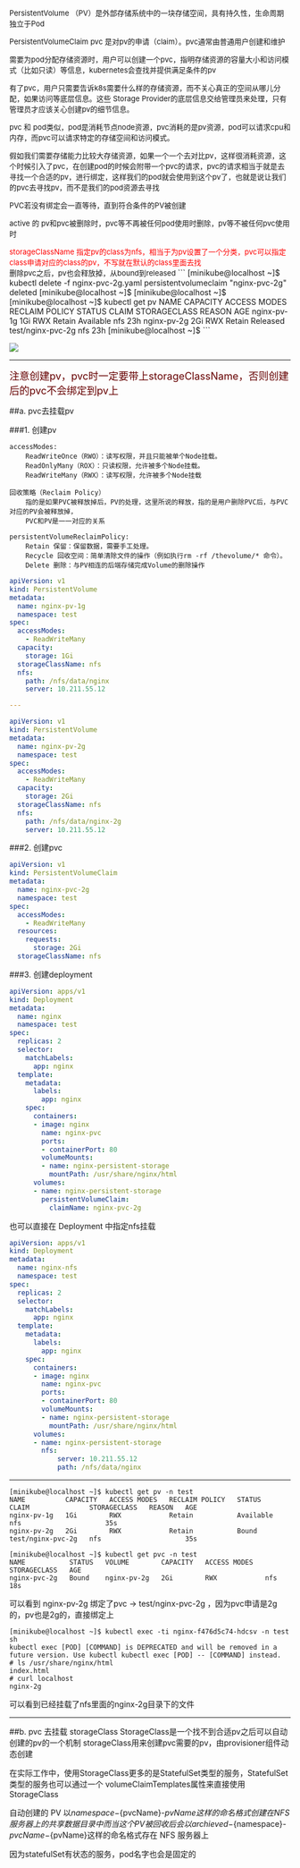 <font size=2>
PersistentVolume （PV）是外部存储系统中的一块存储空间，具有持久性，生命周期独立于Pod

PersistentVolumeClaim pvc 是对pv的申请（claim）。pvc通常由普通用户创建和维护

需要为pod分配存储资源时，用户可以创建一个pvc，指明存储资源的容量大小和访问模式（比如只读）等信息，kubernetes会查找并提供满足条件的pv

有了pvc，用户只需要告诉k8s需要什么样的存储资源，而不关心真正的空间从哪儿分配，如果访问等底层信息。这些 Storage Provider的底层信息交给管理员来处理，只有管理员才应该关心创建pv的细节信息。

pvc 和 pod类似，pod是消耗节点node资源，pvc消耗的是pv资源，pod可以请求cpu和内存，而pvc可以请求特定的存储空间和访问模式。

假如我们需要存储能力比较大存储资源，如果一个一个去对比pv，这样很消耗资源，这个时候引入了pvc，在创建pod的时候会附带一个pvc的请求，pvc的请求相当于就是去寻找一个合适的pv，进行绑定，这样我们的pod就会使用到这个pv了，也就是说让我们的pvc去寻找pv，而不是我们的pod资源去寻找

PVC若没有绑定会一直等待，直到符合条件的PV被创建

active 的 pv和pvc被删除时，pvc等不再被任何pod使用时删除，pv等不被任何pvc使用时

</font>

<font size=2 color=red>
storageClassName 指定pv的class为nfs，相当于为pv设置了一个分类，pvc可以指定class申请对应的class的pv，不写就在默认的class里面去找
</font><br/>

<font size=2>
    删除pvc之后，pv也会释放掉，从bound到released
</font>
```
[minikube@localhost ~]$ kubectl delete -f nginx-pvc-2g.yaml 
persistentvolumeclaim "nginx-pvc-2g" deleted
[minikube@localhost ~]$ 
[minikube@localhost ~]$ 
[minikube@localhost ~]$ kubectl get pv
NAME          CAPACITY   ACCESS MODES   RECLAIM POLICY   STATUS      CLAIM               STORAGECLASS   REASON   AGE
nginx-pv-1g   1Gi        RWX            Retain           Available                       nfs                     23h
nginx-pv-2g   2Gi        RWX            Retain           Released    test/nginx-pvc-2g   nfs                     23h
[minikube@localhost ~]$
```


![](./images/nfs-pv-pvc.png)


---

<font color="#660000" size=4>注意创建pv，pvc时一定要带上storageClassName，否则创建后的pvc不会绑定到pv上</font>

##a. pvc去挂载pv

###1. 创建pv

```
accessModes:  
    ReadWriteOnce（RWO）：读写权限，并且只能被单个Node挂载。
    ReadOnlyMany（ROX）：只读权限，允许被多个Node挂载。
    ReadWriteMany（RWX）：读写权限，允许被多个Node挂载

回收策略（Reclaim Policy）
    指的是如果PVC被释放掉后，PV的处理，这里所说的释放，指的是用户删除PVC后，与PVC对应的PV会被释放掉，
    PVC和PV是一一对应的关系

persistentVolumeReclaimPolicy:
    Retain 保留：保留数据，需要手工处理。
    Recycle 回收空间：简单清除文件的操作（例如执行rm -rf /thevolume/* 命令）。
    Delete 删除：与PV相连的后端存储完成Volume的删除操作
```




```yaml
apiVersion: v1
kind: PersistentVolume
metadata:
  name: nginx-pv-1g
  namespace: test
spec:
  accessModes:
    - ReadWriteMany
  capacity:
    storage: 1Gi
  storageClassName: nfs
  nfs:
    path: /nfs/data/nginx
    server: 10.211.55.12

---

apiVersion: v1
kind: PersistentVolume
metadata:
  name: nginx-pv-2g
  namespace: test
spec:
  accessModes:
    - ReadWriteMany
  capacity:
    storage: 2Gi
  storageClassName: nfs
  nfs:
    path: /nfs/data/nginx-2g
    server: 10.211.55.12
```

###2. 创建pvc
```yaml
apiVersion: v1
kind: PersistentVolumeClaim
metadata:
  name: nginx-pvc-2g
  namespace: test
spec:
  accessModes:
    - ReadWriteMany
  resources:
    requests:
      storage: 2Gi
  storageClassName: nfs
```

###3. 创建deployment
```yaml
apiVersion: apps/v1
kind: Deployment
metadata:
  name: nginx
  namespace: test
spec:
  replicas: 2
  selector:
    matchLabels:
      app: nginx
  template:
    metadata:
      labels:
        app: nginx
    spec:
      containers:
      - image: nginx
        name: nginx-pvc
        ports:
        - containerPort: 80
        volumeMounts:
        - name: nginx-persistent-storage
          mountPath: /usr/share/nginx/html
      volumes:
      - name: nginx-persistent-storage
        persistentVolumeClaim:
          claimName: nginx-pvc-2g
```
也可以直接在 Deployment 中指定nfs挂载
```yaml
apiVersion: apps/v1
kind: Deployment
metadata:
  name: nginx-nfs
  namespace: test
spec:
  replicas: 2
  selector:
    matchLabels:
      app: nginx
  template:
    metadata:
      labels:
        app: nginx
    spec:
      containers:
      - image: nginx
        name: nginx-pvc
        ports:
        - containerPort: 80
        volumeMounts:
        - name: nginx-persistent-storage
          mountPath: /usr/share/nginx/html
      volumes:
      - name: nginx-persistent-storage
        nfs:
            server: 10.211.55.12
            path: /nfs/data/nginx
```

---

```console
[minikube@localhost ~]$ kubectl get pv -n test
NAME          CAPACITY   ACCESS MODES   RECLAIM POLICY   STATUS      CLAIM               STORAGECLASS   REASON   AGE
nginx-pv-1g   1Gi        RWX            Retain           Available                       nfs                     35s
nginx-pv-2g   2Gi        RWX            Retain           Bound       test/nginx-pvc-2g   nfs                     35s

[minikube@localhost ~]$ kubectl get pvc -n test
NAME           STATUS   VOLUME        CAPACITY   ACCESS MODES   STORAGECLASS   AGE
nginx-pvc-2g   Bound    nginx-pv-2g   2Gi        RWX            nfs            18s
```
可以看到 nginx-pv-2g 绑定了pvc -> test/nginx-pvc-2g ，因为pvc申请是2g的，pv也是2g的，直接绑定上



```
[minikube@localhost ~]$ kubectl exec -ti nginx-f476d5c74-hdcsv -n test sh
kubectl exec [POD] [COMMAND] is DEPRECATED and will be removed in a future version. Use kubectl kubectl exec [POD] -- [COMMAND] instead.
# ls /usr/share/nginx/html
index.html
# curl localhost
nginx-2g
```
可以看到已经挂载了nfs里面的nginx-2g目录下的文件


---


##b. pvc 去挂载 storageClass 
StorageClass是一个找不到合适pv之后可以自动创建的pv的一个机制
storageClass用来创建pvc需要的pv，由provisioner组件动态创建

在实际工作中，使用StorageClass更多的是StatefulSet类型的服务，StatefulSet类型的服务也可以通过一个 volumeClaimTemplates属性来直接使用 StorageClass

自动创建的 PV 以${namespace}-${pvcName}-${pvName}这样的命名格式创建在 NFS 服务器上的共享数据目录中
而当这个 PV 被回收后会以archieved-${namespace}-${pvcName}-${pvName}这样的命名格式存在 NFS 服务器上

因为statefulSet有状态的服务，pod名字也会是固定的



